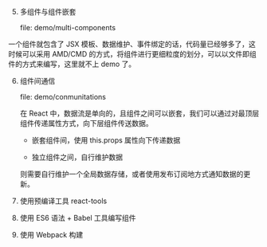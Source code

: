 5. 多组件与组件嵌套

    file: demo/multi-components

一个组件就包含了 JSX 模板、数据维护、事件绑定的话，代码量已经够多了，这时候可以采用 AMD/CMD 的方式，将组件进行更细粒度的划分，可以以文件即组件的方式来编写，这里就不上 demo 了。

6. 组件间通信
    
    file: demo/conmunitations

    在 React 中，数据流是单向的，且组件之间可以嵌套，我们可以通过对最顶层组件传递属性方式，向下层组件传送数据。
    
    - 嵌套组件间，使用 this.props  属性向下传递数据
    
    - 独立组件之间，自行维护数据
    
    则需要自行维护一个全局数据存储，或者使用发布订阅地方式通知数据的更新。
    
    
6. 使用预编译工具 react-tools

7. 使用 ES6 语法 + Babel 工具编写组件

8. 使用 Webpack 构建

